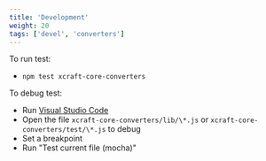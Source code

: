 ```yaml
---
title: 'Development'
weight: 20
tags: ['devel', 'converters']
---
```


To run test:

- `npm test xcraft-core-converters`

To debug test:

- Run [Visual Studio Code][1]
- Open the file `xcraft-core-converters/lib/\*.js` or
  `xcraft-core-converters/test/\*.js` to debug
- Set a breakpoint
- Run "Test current file (mocha)"

[1]: https://code.visualstudio.com/
